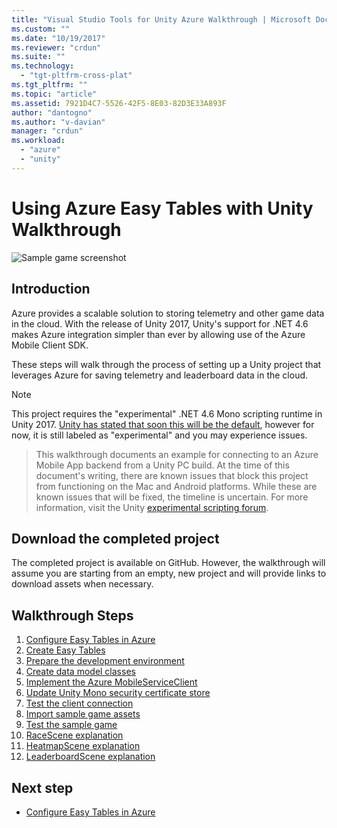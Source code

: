 ```yaml
---
title: "Visual Studio Tools for Unity Azure Walkthrough | Microsoft Docs"
ms.custom: ""
ms.date: "10/19/2017"
ms.reviewer: "crdun"
ms.suite: ""
ms.technology: 
  - "tgt-pltfrm-cross-plat"
ms.tgt_pltfrm: ""
ms.topic: "article"
ms.assetid: 7921D4C7-5526-42F5-8E03-82D3E33A893F
author: "dantogno"
ms.author: "v-davian"
manager: "crdun"
ms.workload: 
  - "azure"
  - "unity"
---
```


# Using Azure Easy Tables with Unity Walkthrough

![Sample game screenshot](media/vstu_azure-test-sample-game-image2.png)

## Introduction

Azure provides a scalable solution to storing telemetry and other game data in the cloud. With the release of Unity 2017, Unity's support for .NET 4.6 makes Azure integration simpler than ever by allowing use of the Azure Mobile Client SDK.

These steps will walk through the process of setting up a Unity project that leverages Azure for saving telemetry and leaderboard data in the cloud.

> [!NOTE]
> This project requires the "experimental" .NET 4.6 Mono scripting runtime in Unity 2017. [Unity has stated that soon this will be the default](https://forum.unity3d.com/threads/future-plans-for-the-mono-runtime-upgrade.464327/), however for now, it is still labeled as "experimental" and you may  experience issues.

> This walkthrough documents an example for connecting to an Azure Mobile App backend from a Unity PC build. At the time of this document's writing, there are known issues that block this project from functioning on the Mac and Android platforms. While these are known issues that will be fixed, the timeline is uncertain. For more information, visit the Unity [experimental scripting forum](https://forum.unity3d.com/forums/experimental-scripting-previews.107/).

## Download the completed project

The completed project is available on GitHub. However, the walkthrough will assume you are starting from an empty, new project and will provide links to download assets when necessary.

## Walkthrough Steps

1. [Configure Easy Tables in Azure](visual-studio-tools-for-unity-azure-configure.md)
2. [Create Easy Tables](visual-studio-tools-for-unity-azure-setup.md)
3. [Prepare the development environment](visual-studio-tools-for-unity-azure-prepare.md)
4. [Create data model classes](visual-studio-tools-for-unity-azure-data.md)
5. [Implement the Azure MobileServiceClient](visual-studio-tools-for-unity-azure-mobile-client.md)
6. [Update Unity Mono security certificate store](visual-studio-tools-for-unity-azure-security.md)
7. [Test the client connection](visual-studio-tools-for-unity-azure-connection.md)
7. [Import sample game assets](visual-studio-tools-for-unity-azure-game-assets.md)
8. [Test the sample game](visual-studio-tools-for-unity-azure-game.md)
9. [RaceScene explanation](visual-studio-tools-for-unity-azure-racescene.md)
10. [HeatmapScene explanation](visual-studio-tools-for-unity-azure-heatmapscene.md)
11. [LeaderboardScene explanation](visual-studio-tools-for-unity-azure-leaderboardscene.md)


## Next step
* [Configure Easy Tables in Azure](visual-studio-tools-for-unity-azure-configure.md)
